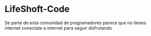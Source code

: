 # LifeShoft-Code
Se parte de esta comunidad de programadores
parece que no tienes internet conectate 
a internet para seguir disfrutando

